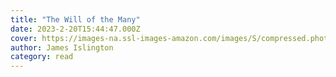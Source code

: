 ```yaml
---
title: "The Will of the Many"
date: 2023-2-20T15:44:47.000Z
cover: https://images-na.ssl-images-amazon.com/images/S/compressed.photo.goodreads.com/books/1670363463i/58416952.jpg
author: James Islington
category: read
---
```

